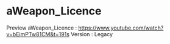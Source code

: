 # aWeapon_Licence
Preview aWeapon_Licence : https://www.youtube.com/watch?v=bEimPTw81CM&t=191s
Version : Legacy
